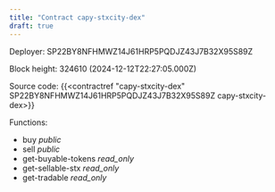 ```yaml
---
title: "Contract capy-stxcity-dex"
draft: true
---
```

Deployer: SP22BY8NFHMWZ14J61HRP5PQDJZ43J7B32X95S89Z


 



Block height: 324610 (2024-12-12T22:27:05.000Z)

Source code: {{<contractref "capy-stxcity-dex" SP22BY8NFHMWZ14J61HRP5PQDJZ43J7B32X95S89Z capy-stxcity-dex>}}

Functions:

* buy _public_
* sell _public_
* get-buyable-tokens _read_only_
* get-sellable-stx _read_only_
* get-tradable _read_only_
